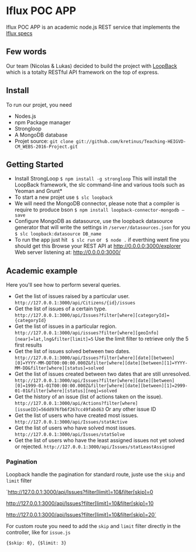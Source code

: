 # Iflux POC APP

Iflux POC APP is an academic node.js REST service that implements the [Iflux specs](http://www.iflux.io/blog.html)


## Few words

Our team (Nicolas & Lukas) decided to build the project with [LoopBack](http://loopback.io) which is a totalty RESTful API framework on the top of express.


## Install

To run our projet, you need 

* Nodes.js 
* npm Package manager
* Strongloop
* A MongoDB database
* Projet source: `git clone git://github.com/kretinus/Teaching-HEIGVD-CM_WEBS-2016-Project.git`
   
## Getting Started
* Install StrongLoop `$ npm install -g strongloop`
This will install the LoopBack framework, the slc command-line and various tools such as Yeoman and Grunt*
* To start a new projet use `$ slc loopback`
* We will need the MongoDB connector, please note that a compiler is require to produce bson `$ npm install loopback-connector-mongodb –save`
* Configure MongoDB as datasource, use the loopback datasource generator that will write the settings in `/server/datasources.json` for you `$ slc loopback:datasource DB_name`
* To run the app just hit `	$ slc run` or `	$ node .` if everthing went fine you should get this
Browse your REST API at http://0.0.0.0:3000/explorer
Web server listening at: http://0.0.0.0:3000/

## Academic example

Here you'll see how to perform several queries.

* Get the list of issues raised by a particular user.
`http://127.0.0.1:3000/api/Citizens/{id}/issues`
* Get the list of issues of a certain type.
`http://127.0.0.1:3000/api/Issues?filter[where][categoryId]={categoryId}`
* Get the list of issues in a particular region.
`http://127.0.0.1:3000/api/issues?filter[where][geoInfo][near]=lat,lng&filter[limit]=5`
Use the limit filter to retrieve only the 5 first results
* Get the list of issues solved between two dates.
`http://127.0.0.1:3000/api/Issues?filter[where][date][between][0]=YYYY-MM-DDT00:00:00.000Z&filter[where][date][between][1]=YYYY-MM-DD&filter[where][status]=solved`
* Get the list of issues created between two dates that are still unresolved.
`http://127.0.0.1:3000/api/Issues?filter[where][date][between][0]=1999-01-01T00:00:00.000Z&filter[where][date][between][1]=2999-01-01&filter[where][status][neq]=solved`
* Get the history of an issue (list of actions taken on the issue).
`http://127.0.0.1:3000/api/Actions?filter[where][issueID]=56dd976fb6f267cc49fabd63` 
Or any other issue ID
* Get the list of users who have created most issues.
`http://127.0.0.1:3000/api/Issues/statActive`
* Get the list of users who have solved most issues.
`http://127.0.0.1:3000/api/Issues/statSolve`
* Get the list of users who have the least assigned issues not yet solved or rejected.
`http://127.0.0.1:3000/api/Issues/statLeastAssigned`

### Pagination

Loopback handle the pagination for standard route, juste use the `skip` and `limit` filter

`http://127.0.0.1:3000/api/Issues?filter[limit]=10&filter[skip]=0

http://127.0.0.1:3000/api/Issues?filter[limit]=10&filter[skip]=10

http://127.0.0.1:3000/api/Issues?filter[limit]=10&filter[skip]=20`


For custom route you need to add the `skip` and `limit` filter directly in the controller, like for `issue.js`

`{$skip: 0},
{$limit: 3}`

